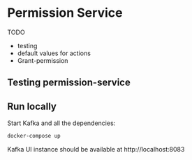 # Permission Service

TODO

- testing
- default values for actions
- Grant-permission

## Testing permission-service

## Run locally 

Start Kafka and all the dependencies:
```bash
docker-compose up
```
Kafka UI instance should be available at http://localhost:8083